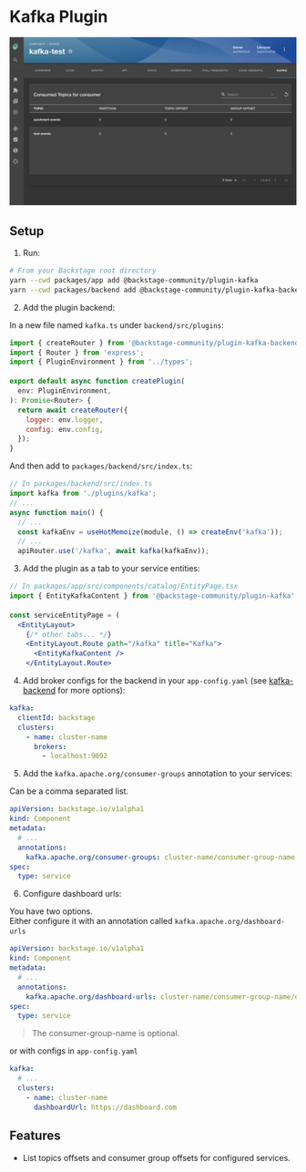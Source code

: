 # Kafka Plugin

<img src="./src/assets/screenshot-1.png">

## Setup

1. Run:

```bash
# From your Backstage root directory
yarn --cwd packages/app add @backstage-community/plugin-kafka
yarn --cwd packages/backend add @backstage-community/plugin-kafka-backend
```

2. Add the plugin backend:

In a new file named `kafka.ts` under `backend/src/plugins`:

```js
import { createRouter } from '@backstage-community/plugin-kafka-backend';
import { Router } from 'express';
import { PluginEnvironment } from '../types';

export default async function createPlugin(
  env: PluginEnvironment,
): Promise<Router> {
  return await createRouter({
    logger: env.logger,
    config: env.config,
  });
}
```

And then add to `packages/backend/src/index.ts`:

```js
// In packages/backend/src/index.ts
import kafka from './plugins/kafka';
// ...
async function main() {
  // ...
  const kafkaEnv = useHotMemoize(module, () => createEnv('kafka'));
  // ...
  apiRouter.use('/kafka', await kafka(kafkaEnv));
```

3. Add the plugin as a tab to your service entities:

```jsx
// In packages/app/src/components/catalog/EntityPage.tsx
import { EntityKafkaContent } from '@backstage-community/plugin-kafka';

const serviceEntityPage = (
  <EntityLayout>
    {/* other tabs... */}
    <EntityLayout.Route path="/kafka" title="Kafka">
      <EntityKafkaContent />
    </EntityLayout.Route>
```

4. Add broker configs for the backend in your `app-config.yaml` (see
   [kafka-backend](https://github.com/backstage/backstage/blob/master/plugins/kafka-backend/README.md)
   for more options):

```yaml
kafka:
  clientId: backstage
  clusters:
    - name: cluster-name
      brokers:
        - localhost:9092
```

5. Add the `kafka.apache.org/consumer-groups` annotation to your services:

Can be a comma separated list.

```yaml
apiVersion: backstage.io/v1alpha1
kind: Component
metadata:
  # ...
  annotations:
    kafka.apache.org/consumer-groups: cluster-name/consumer-group-name
spec:
  type: service
```

6. Configure dashboard urls:

You have two options.  
Either configure it with an annotation called `kafka.apache.org/dashboard-urls`

```yaml
apiVersion: backstage.io/v1alpha1
kind: Component
metadata:
  # ...
  annotations:
    kafka.apache.org/dashboard-urls: cluster-name/consumer-group-name/dashboard-url
spec:
  type: service
```

> The consumer-group-name is optional.

or with configs in `app-config.yaml`

```yaml
kafka:
  # ...
  clusters:
    - name: cluster-name
      dashboardUrl: https://dashboard.com
```

## Features

- List topics offsets and consumer group offsets for configured services.
